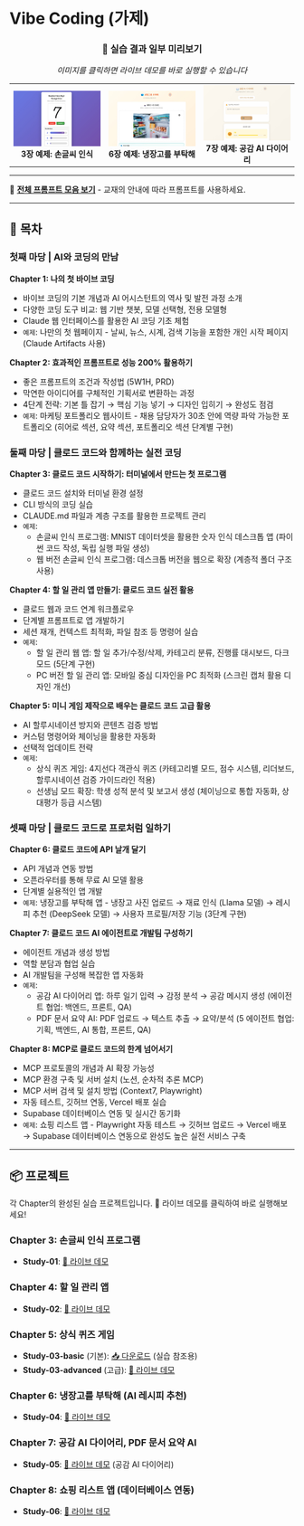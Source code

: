 # Vibe Coding (가제)

<div align="center">
  <h3>📱 실습 결과 일부 미리보기</h3>
  <p><em>이미지를 클릭하면 라이브 데모를 바로 실행할 수 있습니다</em></p>

  <table>
    <tr>
      <td align="center">
        <a href="https://vibecoding-ch03.vercel.app/">
          <img src="images/ch03.jpg" alt="3장 예제: 손글씨 인식" width="250">
        </a>
        <br>
        <strong>3장 예제: 손글씨 인식</strong>
      </td>
      <td align="center">
        <a href="https://vibecoding-ch06.vercel.app/">
          <img src="images/ch06.jpg" alt="6장 예제: 냉장고를 부탁해" width="250">
        </a>
        <br>
        <strong>6장 예제: 냉장고를 부탁해</strong>
      </td>
      <td align="center">
        <a href="https://vibecoding-ch07.vercel.app/">
          <img src="images/ch07.jpg" alt="7장 예제: 공감 AI 다이어리" width="250">
        </a>
        <br>
        <strong>7장 예제: 공감 AI 다이어리</strong>
      </td>
    </tr>
  </table>
</div>

---

📝 **[전체 프롬프트 모음 보기](PROMPTS.md)** - 교재의 안내에 따라 프롬프트를 사용하세요.

---

## 📖 목차

### 첫째 마당 | AI와 코딩의 만남

**Chapter 1: 나의 첫 바이브 코딩**
- 바이브 코딩의 기본 개념과 AI 어시스턴트의 역사 및 발전 과정 소개
- 다양한 코딩 도구 비교: 웹 기반 챗봇, 모델 선택형, 전용 모델형
- Claude 웹 인터페이스를 활용한 AI 코딩 기초 체험
- `예제`: 나만의 첫 웹페이지 - 날씨, 뉴스, 시계, 검색 기능을 포함한 개인 시작 페이지 (Claude Artifacts 사용)

**Chapter 2: 효과적인 프롬프트로 성능 200% 활용하기**
- 좋은 프롬프트의 조건과 작성법 (5W1H, PRD)
- 막연한 아이디어를 구체적인 기획서로 변환하는 과정
- 4단계 전략: 기본 틀 잡기 → 핵심 기능 넣기 → 디자인 입히기 → 완성도 점검
- `예제`: 마케팅 포트폴리오 웹사이트 - 채용 담당자가 30초 안에 역량 파악 가능한 포트폴리오 (히어로 섹션, 요약 섹션, 포트폴리오 섹션 단계별 구현)

### 둘째 마당 | 클로드 코드와 함께하는 실전 코딩

**Chapter 3: 클로드 코드 시작하기: 터미널에서 만드는 첫 프로그램**
- 클로드 코드 설치와 터미널 환경 설정
- CLI 방식의 코딩 실습
- CLAUDE.md 파일과 계층 구조를 활용한 프로젝트 관리
- `예제`:
  - 손글씨 인식 프로그램: MNIST 데이터셋을 활용한 숫자 인식 데스크톱 앱 (파이썬 코드 작성, 독립 실행 파일 생성)
  - 웹 버전 손글씨 인식 프로그램: 데스크톱 버전을 웹으로 확장 (계층적 폴더 구조 사용)

**Chapter 4: 할 일 관리 앱 만들기: 클로드 코드 실전 활용**
- 클로드 웹과 코드 연계 워크플로우
- 단계별 프롬프트로 앱 개발하기
- 세션 재개, 컨텍스트 최적화, 파일 참조 등 명령어 실습
- `예제`:
  - 할 일 관리 웹 앱: 할 일 추가/수정/삭제, 카테고리 분류, 진행률 대시보드, 다크 모드 (5단계 구현)
  - PC 버전 할 일 관리 앱: 모바일 중심 디자인을 PC 최적화 (스크린 캡처 활용 디자인 개선)

**Chapter 5: 미니 게임 제작으로 배우는 클로드 코드 고급 활용**
- AI 할루시네이션 방지와 콘텐츠 검증 방법
- 커스텀 명령어와 체이닝을 활용한 자동화
- 선택적 업데이트 전략
- `예제`:
  - 상식 퀴즈 게임: 4지선다 객관식 퀴즈 (카테고리별 모드, 점수 시스템, 리더보드, 할루시네이션 검증 가이드라인 적용)
  - 선생님 모드 확장: 학생 성적 분석 및 보고서 생성 (체이닝으로 통합 자동화, 상대평가 등급 시스템)

### 셋째 마당 | 클로드 코드로 프로처럼 일하기

**Chapter 6: 클로드 코드에 API 날개 달기**
- API 개념과 연동 방법
- 오픈라우터를 통해 무료 AI 모델 활용
- 단계별 실용적인 앱 개발
- `예제`: 냉장고를 부탁해 앱 - 냉장고 사진 업로드 → 재료 인식 (Llama 모델) → 레시피 추천 (DeepSeek 모델) → 사용자 프로필/저장 기능 (3단계 구현)

**Chapter 7: 클로드 코드 AI 에이전트로 개발팀 구성하기**
- 에이전트 개념과 생성 방법
- 역할 분담과 협업 실습
- AI 개발팀을 구성해 복잡한 앱 자동화
- `예제`:
  - 공감 AI 다이어리 앱: 하루 일기 입력 → 감정 분석 → 공감 메시지 생성 (에이전트 협업: 백엔드, 프론트, QA)
  - PDF 문서 요약 AI: PDF 업로드 → 텍스트 추출 → 요약/분석 (5 에이전트 협업: 기획, 백엔드, AI 통합, 프론트, QA)

**Chapter 8: MCP로 클로드 코드의 한계 넘어서기**
- MCP 프로토콜의 개념과 AI 확장 가능성
- MCP 환경 구축 및 서버 설치 (노션, 순차적 추론 MCP)
- MCP 서버 검색 및 설치 방법 (Context7, Playwright)
- 자동 테스트, 깃허브 연동, Vercel 배포 실습
- Supabase 데이터베이스 연동 및 실시간 동기화
- `예제`: 쇼핑 리스트 앱 - Playwright 자동 테스트 → 깃허브 업로드 → Vercel 배포 → Supabase 데이터베이스 연동으로 완성도 높은 실전 서비스 구축

---

## 📦 프로젝트

각 Chapter의 완성된 실습 프로젝트입니다. 🎯 라이브 데모를 클릭하여 바로 실행해보세요!

### Chapter 3: 손글씨 인식 프로그램
- **Study-01**: [🎯 라이브 데모](https://vibecoding-ch03.vercel.app)

### Chapter 4: 할 일 관리 앱
- **Study-02**: [🎯 라이브 데모](https://taehojo.github.io/vibecoding/Study-02/)

### Chapter 5: 상식 퀴즈 게임
- **Study-03-basic** (기본): [📥 다운로드](https://download-directory.github.io/?url=https://github.com/taehojo/vibecoding/tree/master/Study-03/Study-03-basic) (실습 참조용)
- **Study-03-advanced** (고급): [🎯 라이브 데모](https://taehojo.github.io/vibecoding/Study-03/Study-03-advanced/)

### Chapter 6: 냉장고를 부탁해 (AI 레시피 추천)
- **Study-04**: [🎯 라이브 데모](https://vibecoding-ch06.vercel.app)

### Chapter 7: 공감 AI 다이어리, PDF 문서 요약 AI
- **Study-05**: [🎯 라이브 데모](https://vibecoding-ch07.vercel.app) (공감 AI 다이어리)

### Chapter 8: 쇼핑 리스트 앱 (데이터베이스 연동)
- **Study-06**: [🎯 라이브 데모](https://shopping-list-app-chi-blush.vercel.app)
